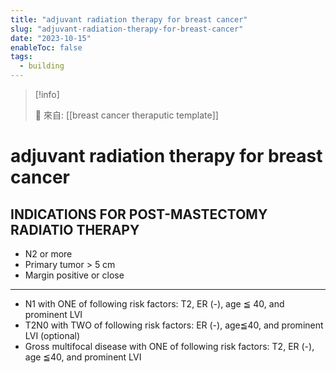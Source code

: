 ```yaml
---
title: "adjuvant radiation therapy for breast cancer"
slug: "adjuvant-radiation-therapy-for-breast-cancer"
date: "2023-10-15"
enableToc: false
tags:
  - building
---
```


> [!info]
>
> 🌱 來自: [[breast cancer theraputic template]]

# adjuvant radiation therapy for breast cancer

## INDICATIONS FOR POST-MASTECTOMY RADIATIO THERAPY

- N2 or more
- Primary tumor > 5 cm
- Margin positive or close

---
- N1 with ONE of following risk factors: T2, ER (-), age ≦ 40, and prominent LVI
- T2N0 with TWO of following risk factors: ER (-), age≦40, and prominent LVI (optional)
- Gross multifocal disease with ONE of following risk factors: T2, ER (-), age ≦40, and prominent LVI
